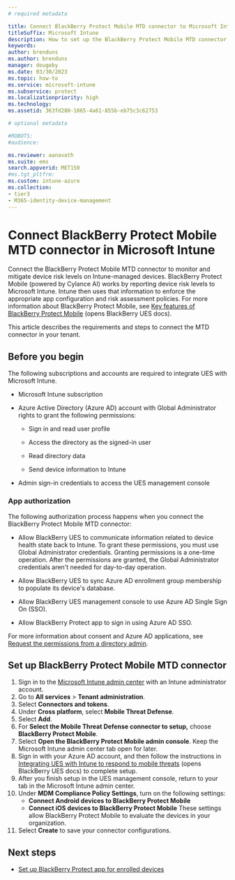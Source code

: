 ```yaml
---
# required metadata

title: Connect BlackBerry Protect Mobile MTD connector to Microsoft Intune
titleSuffix: Microsoft Intune
description: How to set up the BlackBerry Protect Mobile MTD connector in Microsoft Intune to control mobile device access to your corporate resources.
keywords:
author: brenduns
ms.author: brenduns
manager: dougeby
ms.date: 03/30/2023
ms.topic: how-to
ms.service: microsoft-intune
ms.subservice: protect
ms.localizationpriority: high
ms.technology:
ms.assetid: 363fd280-1865-4a61-855b-eb75c3c62753

# optional metadata

#ROBOTS:
#audience:

ms.reviewer: aanavath
ms.suite: ems
search.appverid: MET150
#ms.tgt_pltfrm:
ms.custom: intune-azure
ms.collection:
- tier3
- M365-identity-device-management
---
```


# Connect BlackBerry Protect Mobile MTD connector in Microsoft Intune

Connect the BlackBerry Protect Mobile MTD connector to monitor and mitigate device risk levels on Intune-managed devices. BlackBerry Protect Mobile (powered by Cylance AI) works by reporting device risk levels to Microsoft Intune. Intune then uses that information to enforce the appropriate app configuration and risk assessment policies. For more information about BlackBerry Protect Mobile, see [Key features of BlackBerry Protect Mobile](https://docs.blackberry.com/en/unified-endpoint-security/blackberry-ues/how-do-i/integrate-ces-with-mdm) (opens BlackBerry UES docs).

This article describes the requirements and steps to connect the MTD connector in your tenant.

## Before you begin

The following subscriptions and accounts are required to integrate UES with Microsoft Intune.

- Microsoft Intune subscription

- Azure Active Directory (Azure AD) account with Global Administrator rights to grant the following permissions:

  - Sign in and read user profile

  - Access the directory as the signed-in user

  - Read directory data

  - Send device information to Intune

- Admin sign-in credentials to access the UES management console

### App authorization

The following authorization process happens when you connect the BlackBerry Protect Mobile MTD connector:

- Allow BlackBerry UES to communicate information related to device health state back to Intune. To grant these permissions, you must use Global Administrator credentials. Granting permissions is a one-time operation. After the permissions are granted, the Global Administrator credentials aren't needed for day-to-day operation.

- Allow BlackBerry UES to sync Azure AD enrollment group membership to populate its device's database.

- Allow BlackBerry UES management console to use Azure AD Single Sign On (SSO).

- Allow BlackBerry Protect app to sign in using Azure AD SSO.

For more information about consent and Azure AD applications, see [Request the permissions from a directory admin](/azure/active-directory/develop/v2-permissions-and-consent#request-the-permissions-from-a-directory-admin).

## Set up BlackBerry Protect Mobile MTD connector

1. Sign in to the [Microsoft Intune admin center](https://go.microsoft.com/fwlink/?linkid=2109431) with an Intune administrator account.
2. Go to **All services** > **Tenant administration**.
3. Select **Connectors and tokens**.  
4. Under **Cross platform**, select **Mobile Threat Defense**.
5. Select **Add**.
6. For **Select the Mobile Threat Defense connector to setup,** choose **BlackBerry Protect Mobile**. 
7. Select **Open the BlackBerry Protect Mobile admin console**. Keep the Microsoft Intune admin center tab open for later.
8. Sign in with your Azure AD account, and then follow the instructions in [Integrating UES with Intune to respond to mobile threats](https://docs.blackberry.com/en/unified-endpoint-security/blackberry-ues/setup/setup/Setting-up-BlackBerry-Protect/Integrating-EMM-to-respond-to-mobile-threats) (opens BlackBerry UES docs) to complete setup.  
9. After you finish setup in the UES management console, return to your tab in the Microsoft Intune admin center.
10. Under **MDM Compliance Policy Settings**, turn on the following settings:
    * **Connect Android devices to BlackBerry Protect Mobile**
    * **Connect iOS devices to BlackBerry Protect Mobile**
    These settings allow BlackBerry Protect Mobile to evaluate the devices in your organization.
 11. Select **Create** to save your connector configurations.

## Next steps

- [Set up BlackBerry Protect app for enrolled devices](mtd-apps-ios-app-configuration-policy-add-assign.md)
